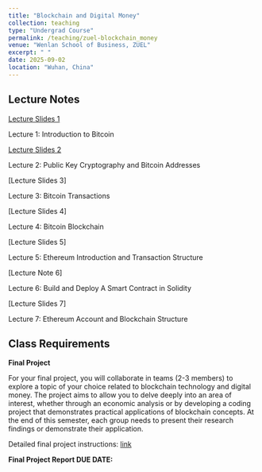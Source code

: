 ```yaml
---
title: "Blockchain and Digital Money"
collection: teaching
type: "Undergrad Course"
permalink: /teaching/zuel-blockchain_money
venue: "Wenlan School of Business, ZUEL"
excerpt: " "
date: 2025-09-02
location: "Wuhan, China"
---
```


## Lecture Notes

[Lecture Slides 1](https://github.com/Anonymous-Y/my_website/blob/3b11232d6e43fd2f7438b2b5a6ce29dfe663b1f1/files/ZUEL/blockchain_and_digital_money/intro.pdf)

Lecture 1: Introduction to Bitcoin

[Lecture Slides 2](https://github.com/Anonymous-Y/my_website/blob/221633d5ff33cef2b15d6ccc8d3f79da48456ee2/files/ZUEL/blockchain_and_digital_money/keys_addresses.pdf)

Lecture 2: Public Key Cryptography and Bitcoin Addresses

[Lecture Slides 3]

Lecture 3: Bitcoin Transactions

[Lecture Slides 4]

Lecture 4: Bitcoin Blockchain

[Lecture Slides 5]

Lecture 5: Ethereum Introduction and Transaction Structure

[Lecture Note 6]

Lecture 6: Build and Deploy A Smart Contract in Solidity

[Lecture Slides 7]

Lecture 7: Ethereum Account and Blockchain Structure 

## Class Requirements

**Final Project**

For your final project, you will collaborate in teams (2-3 members) to explore a topic of your choice related to blockchain technology and digital money. The project aims to allow you to delve deeply into an area of interest, whether through an economic analysis or by developing a coding project that demonstrates practical applications of blockchain concepts. At the end of this semester, each group needs to present their research findings or demonstrate their application.

Detailed final project instructions: [link](https://github.com/Anonymous-Y/my_website/blob/896932a81a76b0f444aa5e503feec0cd69c41006/files/ZUEL/blockchain_and_digital_money/Blockchain_and_Digital_Money_Final_Project.md)

**Final Project Report DUE DATE:** 

<!--- Please submit your report here: [link](https://docs.qq.com/form/page/DU1Z6SVdYZnhVbnVa)--->